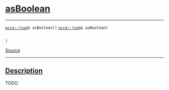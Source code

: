 
<h1 id="as-boolean">
 <a href="#/api/json/asBoolean" class="anchor">
   <span>asBoolean</span>
  </a>
</h1>

<div class="signature">

<hr>

  <div class="definition-container">
    <div class="definition">
      <code class="desktop-only"><a href="#/api/json/">occa::json</a>& asBoolean()</code>
      <code class="mobile-only"><a href="#/api/json/">occa::json</a>& asBoolean(
    
)</code>
      <div class="flex-spacing"></div>
      <a href="https://github.com/libocca/occa/blob/628fed0f/include/occa/types/json.hpp#L528" target="_blank">Source</a>
    </div>
    
  </div>

  <hr>
</div>


<h2 id="description">
 <a href="#/api/json/asBoolean?id=description" class="anchor">
   <span>Description</span>
  </a>
</h2>

TODO
